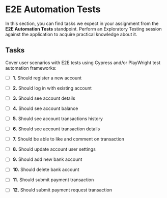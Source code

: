 # E2E Automation Tests

In this section, you can find tasks we expect in your assignment from the **E2E Automation Tests** standpoint. Perform an Exploratory Testing session against the application to acquire practical knowledge about it.

## Tasks

Cover user scenarios with E2E tests using Cypress and/or PlayWright test automation frameworks:

- [ ] **1.** Should register a new account
- [ ] **2.** Should log in with existing account
- [ ] **3.** Should see account details
- [ ] **4.** Should see account balance
- [ ] **5.** Should see account transactions history
- [ ] **6.** Should see account transaction details
- [ ] **7.** Should be able to like and comment on transaction
- [ ] **8.** Should update account user settings
- [ ] **9.** Should add new bank account
- [ ] **10.** Should delete bank account
- [ ] **11.** Should submit payment transaction

- [ ] **12.** Should submit payment request transaction

